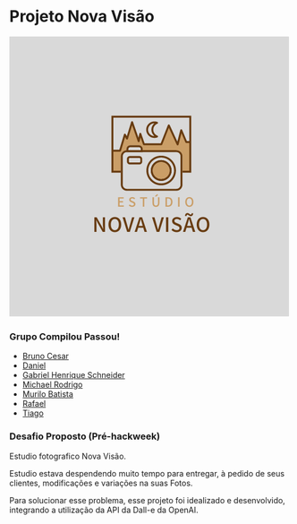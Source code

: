# Projeto Nova Visão
![alt text](https://github.com/danielthls/projetoNovaVisao/blob/main/Projeto/img/Logotipo%20fot%C3%B3grafo%20com%20c%C3%A2mera%20e%20paisagem.png?raw=true)
### Grupo Compilou Passou!

- [Bruno Cesar](https://github.com/BrunoCesarMS)
- [Daniel](https://github.com/danielthls)
- [Gabriel Henrique Schneider](https://github.com/gabrielhschneider)
- [Michael Rodrigo](https://github.com/MichaelSilva246)
- [Murilo Batista](https://github.com/MuriloBatista)
- [Rafael](https://github.com/Rc18385)
- [Tiago](https://github.com/Tigotg)

### Desafio Proposto (Pré-hackweek)

Estudio fotografico Nova Visão.

Estudio estava despendendo muito tempo para entregar, à pedido de seus clientes, modificações e variações na suas Fotos.

Para solucionar esse problema, esse projeto foi idealizado e desenvolvido, integrando a utilização da API da Dall-e da OpenAI.


 
